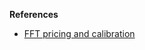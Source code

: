 __References__

- [FFT pricing and calibration](https://github.com/songqsh/songqsh.github.io/blob/master/paper/Ng05.pdf)